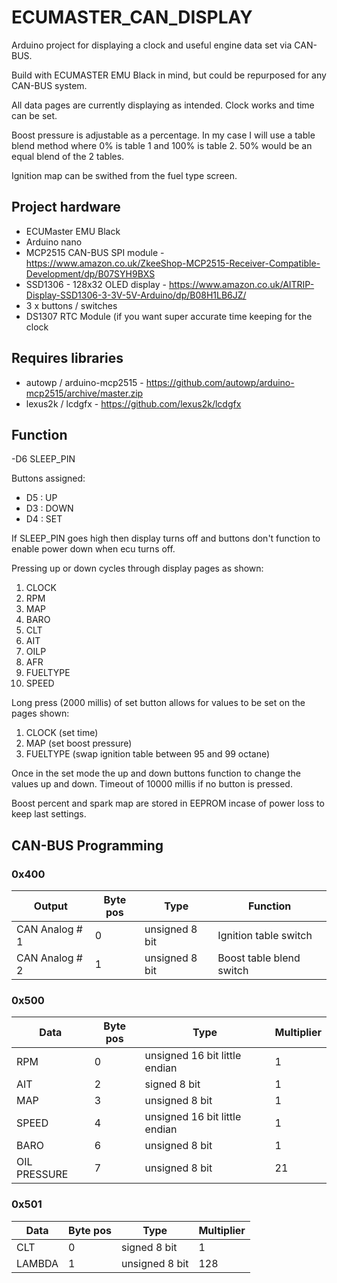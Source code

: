 # ECUMASTER_CAN_DISPLAY
 
Arduino project for displaying a clock and useful engine data set via CAN-BUS.

Build with ECUMASTER EMU Black in mind, but could be repurposed for any CAN-BUS system.

All data pages are currently displaying as intended. Clock works and time can be set.

Boost pressure is adjustable as a percentage. In my case I will use a table blend method where 0% is table 1 and 100% is table 2. 50% would be an equal blend of the 2 tables.

Ignition map can be swithed from the fuel type screen.

## Project hardware
- ECUMaster EMU Black
- Arduino nano
- MCP2515 CAN-BUS SPI module - https://www.amazon.co.uk/ZkeeShop-MCP2515-Receiver-Compatible-Development/dp/B07SYH9BXS
- SSD1306 - 128x32 OLED display - https://www.amazon.co.uk/AITRIP-Display-SSD1306-3-3V-5V-Arduino/dp/B08H1LB6JZ/
- 3 x buttons / switches
- DS1307 RTC Module (if you want super accurate time keeping for the clock

## Requires libraries
- autowp / arduino-mcp2515 - https://github.com/autowp/arduino-mcp2515/archive/master.zip
- lexus2k / lcdgfx - https://github.com/lexus2k/lcdgfx


## Function
-D6 SLEEP_PIN

Buttons assigned:
- D5 : UP
- D3 : DOWN
- D4 : SET

If SLEEP_PIN goes high then display turns off and buttons don't function to enable power down when ecu turns off.

Pressing up or down cycles through display pages as shown:
1. CLOCK
2. RPM
3. MAP
4. BARO
5. CLT
6. AIT
7. OILP
8. AFR
9. FUELTYPE
10. SPEED

Long press (2000 millis) of set button allows for values to be set on the pages shown:
1. CLOCK (set time)
3. MAP (set boost pressure)
9. FUELTYPE (swap ignition table between 95 and 99 octane)

Once in the set mode the up and down buttons function to change the values up and down. Timeout of 10000 millis if no button is pressed.

Boost percent and spark map are stored in EEPROM incase of power loss to keep last settings.

## CAN-BUS Programming
### 0x400
| Output | Byte pos | Type | Function |
|--------|----------|------|----------|
| CAN Analog # 1 | 0 | unsigned 8 bit | Ignition table switch |
| CAN Analog # 2 | 1 | unsigned 8 bit | Boost table blend switch |

### 0x500
| Data | Byte pos | Type | Multiplier |
|--------|----------|------|----------|
| RPM | 0 | unsigned 16 bit little endian | 1 |
| AIT | 2 | signed 8 bit | 1 |
| MAP | 3 | unsigned 8 bit | 1 |
| SPEED | 4 | unsigned 16 bit little endian | 1 |
| BARO | 6 | unsigned 8 bit | 1 |
| OIL PRESSURE | 7 | unsigned 8 bit | 21 |

### 0x501
| Data | Byte pos | Type | Multiplier |
|--------|----------|------|----------|
| CLT | 0 | signed 8 bit | 1 |
| LAMBDA | 1 | unsigned 8 bit | 128 |
